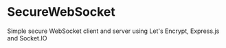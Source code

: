 # SecureWebSocket
Simple secure WebSocket client and server using Let's Encrypt, Express.js and Socket.IO
